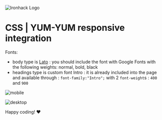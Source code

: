 ![Ironhack Logo](https://i.imgur.com/1QgrNNw.png)

# CSS | YUM-YUM responsive integration

Fonts:
- body type is [Lato](https://fonts.google.com/specimen/Lato) : you should include the font with Google Fonts with the following weights: normal, bold, black
- headings type is custom font Intro : it is already included into the page and available through : `font-family:"Intro";` with 2 `font-weight`s : `400` and `900`

![mobile](https://s3-us-west-2.amazonaws.com/s.cdpn.io/67030/19_Yum-Yum_home_mobile.jpg)

![desktop](https://s3-us-west-2.amazonaws.com/s.cdpn.io/67030/05_Yum-Yum_home.jpg?v2)

Happy coding! ❤️
